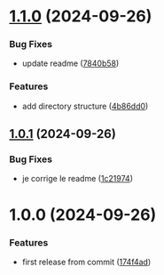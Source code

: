 # [1.1.0](https://github.com/aureliengiry/semantic-release-test/compare/v1.0.1...v1.1.0) (2024-09-26)


### Bug Fixes

* update readme ([7840b58](https://github.com/aureliengiry/semantic-release-test/commit/7840b58f1eec029ea10a1fd6eeda5caffc0499a6))


### Features

* add directory structure ([4b86dd0](https://github.com/aureliengiry/semantic-release-test/commit/4b86dd018c6f4615adfb987e92c65400247ed05e))

## [1.0.1](https://github.com/aureliengiry/semantic-release-test/compare/v1.0.0...v1.0.1) (2024-09-26)


### Bug Fixes

* je corrige le readme ([1c21974](https://github.com/aureliengiry/semantic-release-test/commit/1c219749a95af17c8dc1d6ba209ac007aad3f569))

# 1.0.0 (2024-09-26)


### Features

* first release from commit ([174f4ad](https://github.com/aureliengiry/semantic-release-test/commit/174f4ad2d69d0ea88c14210f1e13463196fdc8de))
